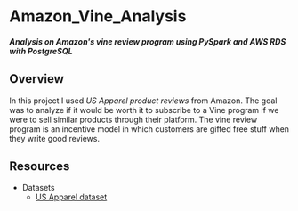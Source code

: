 # Amazon_Vine_Analysis
#### *Analysis on Amazon's vine review program using PySpark and AWS RDS with PostgreSQL*

## Overview

In this project I used *US Apparel product reviews* from Amazon. The goal was to analyze if it would be worth it to subscribe to a Vine program if we were to sell similar products through their platform. The vine review program is an incentive model in which customers are gifted free stuff when they write good reviews. 


## Resources
- Datasets
  - [US Apparel dataset](https://s3.amazonaws.com/amazon-reviews-pds/tsv/index.txt)
